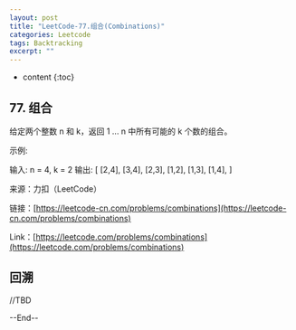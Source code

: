 ```yaml
---
layout: post
title: "LeetCode-77.组合(Combinations)"
categories: Leetcode
tags: Backtracking
excerpt: ""
---
```


* content
{:toc}

## 77. 组合

给定两个整数 n 和 k，返回 1 ... n 中所有可能的 k 个数的组合。

示例:

输入: n = 4, k = 2
输出:
[
  [2,4],
  [3,4],
  [2,3],
  [1,2],
  [1,3],
  [1,4],
]

来源：力扣（LeetCode）

链接：[https://leetcode-cn.com/problems/combinations](https://leetcode-cn.com/problems/combinations)

Link：[https://leetcode.com/problems/combinations](https://leetcode.com/problems/combinations)

## 回溯

//TBD

--End--
